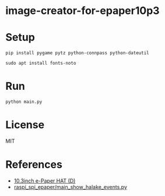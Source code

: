 # image-creator-for-epaper10p3

# Setup

```
pip install pygame pytz python-connpass python-dateutil
```

```
sudo apt install fonts-noto
```

# Run

```
python main.py
```

# License

MIT

# References

- [10.3inch e-Paper HAT (D)](https://www.waveshare.com/wiki/10.3inch_e-Paper_HAT_(D))
- [raspi_spi_epaper/main_show_halake_events.py](https://github.com/asukiaaa/raspi_spi_epaper/blob/master/main_show_halake_events.py)
